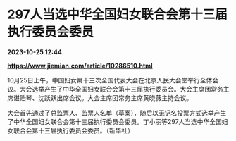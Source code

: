 # 297人当选中华全国妇女联合会第十三届执行委员会委员

**2023-10-25 12:44**

**https://www.jiemian.com/article/10286510.html**

10月25日上午，中国妇女第十三次全国代表大会在北京人民大会堂举行全体会议。大会选举产生了中华全国妇女联合会第十三届执行委员会。大会主席团常务主席谌贻琴、沈跃跃出席会议。大会主席团常务主席黄晓薇主持会议。

大会首先通过了总监票人、监票人名单（草案），随后以无记名投票方式选举产生了中华全国妇女联合会第十三届执行委员会委员。丁小丽等297人当选中华全国妇女联合会第十三届执行委员会委员。（新华社）